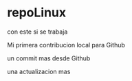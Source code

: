 # repoLinux

con este si se trabaja

Mi primera contribucion local para Github

un commit mas desde Github

una actualizacion mas
